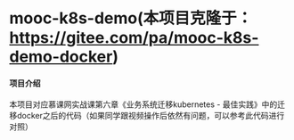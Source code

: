 # mooc-k8s-demo(本项目克隆于：https://gitee.com/pa/mooc-k8s-demo-docker)

#### 项目介绍
本项目对应慕课网实战课第六章《业务系统迁移kubernetes - 最佳实践》中的迁移docker之后的代码（如果同学跟视频操作后依然有问题，可以参考此代码进行对照）

